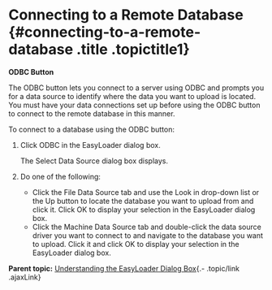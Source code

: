 Connecting to a Remote Database {#connecting-to-a-remote-database .title .topictitle1}
===============================

<div class="body taskbody">

<div class="section context">

**ODBC Button**

The <span class="ph uicontrol">ODBC</span> button lets you connect to a server using ODBC and prompts you for a data source to identify where the data you want to upload is located. You must have your data connections set up before using the <span class="ph uicontrol">ODBC</span> button to connect to the remote database in this manner.

</div>

To connect to a database using the <span class="ph uicontrol">ODBC</span> button:

1.  <span class="ph cmd">Click <span class="ph uicontrol">ODBC</span> in the <span class="keyword wintitle">EasyLoader</span> dialog box.</span>
    <div class="itemgroup stepresult">

    The <span class="keyword wintitle">Select Data Source</span> dialog box displays.

    </div>

2.  <span class="ph cmd">Do one of the following:</span>
    -   Click the <span class="ph uicontrol">File Data Source</span> tab and use the <span class="ph uicontrol">Look in</span> drop-down list or the <span class="ph uicontrol">Up</span> button to locate the database you want to upload from and click it. Click <span class="ph uicontrol">OK</span> to display your selection in the <span class="keyword wintitle">EasyLoader</span> dialog box.
    -   Click the <span class="ph uicontrol">Machine Data Source</span> tab and double-click the data source driver you want to connect to and navigate to the database you want to upload. Click it and click <span class="ph uicontrol">OK</span> to display your selection in the <span class="keyword wintitle">EasyLoader</span> dialog box.

</div>

<div class="related-links" functx="http://www.functx.com">

<div class="related-links-title">

</div>

<div class="familylinks">

<div class="parentlink">

**Parent topic:** [Understanding the EasyLoader Dialog Box](contents/../contents/understandingeasyloaderdialog.html){.- .topic/link .ajaxLink}

</div>

</div>

</div>
